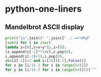# python-one-liners
## Mandelbrot ASCII display
```py
print("\n".join((" ".join([" .:-=+*#%@"
[sum(i for i in iter(
lambda z=[0],c=x+y*1j,i=[0]:
(z.append(z[-1]**2+c),z.pop(0),
i.append(i[-1]+1),i.pop(0),
abs(z[-1])<2 and i<[10])[-1],False))]
for x in [i/16-2 for i in range(64)]])
for y in [i/16-2 for i in range(64)])))```
